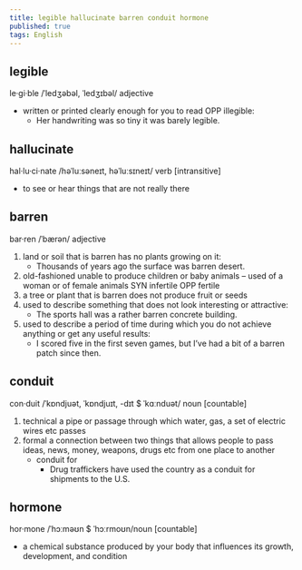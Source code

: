 ```yaml
---
title: legible hallucinate barren conduit hormone
published: true
tags: English
---
```


## legible

le·gi·ble /ˈledʒəbəl, ˈledʒɪbəl/ adjective

- written or printed clearly enough for you to read OPP illegible:
  - Her handwriting was so tiny it was barely legible.

## hallucinate

hal·lu·ci·nate /həˈluːsəneɪt, həˈluːsɪneɪt/ verb [intransitive]

- to see or hear things that are not really there

## barren

bar·ren /ˈbærən/ adjective

1. land or soil that is barren has no plants growing on it:
   - Thousands of years ago the surface was barren desert.
1. old-fashioned unable to produce children or baby animals – used of a woman or of female animals SYN infertile OPP fertile
1. a tree or plant that is barren does not produce fruit or seeds
1. used to describe something that does not look interesting or attractive:
   - The sports hall was a rather barren concrete building.
1. used to describe a period of time during which you do not achieve anything or get any useful results:
   - I scored five in the first seven games, but I’ve had a bit of a barren patch since then.

## conduit

con·duit /ˈkɒndjuət, ˈkɒndjuɪt, -dɪt $ ˈkɑːnduət/ noun [countable]

1. technical a pipe or passage through which water, gas, a set of electric wires etc passes
2. formal a connection between two things that allows people to pass ideas, news, money, weapons, drugs etc from one place to another
   - conduit for
     - Drug traffickers have used the country as a conduit for shipments to the U.S.

## hormone

hor·mone /ˈhɔːməʊn $ ˈhɔːrmoʊn/noun [countable]

- a chemical substance produced by your body that influences its growth, development, and condition

